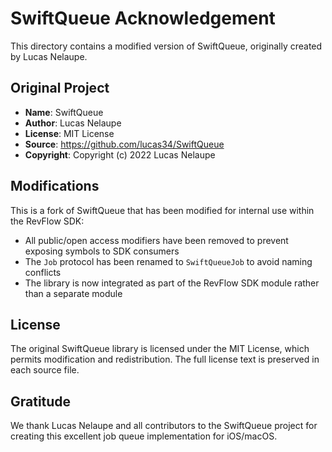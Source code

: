 # SwiftQueue Acknowledgement

This directory contains a modified version of SwiftQueue, originally created by Lucas Nelaupe.

## Original Project
- **Name**: SwiftQueue
- **Author**: Lucas Nelaupe
- **License**: MIT License
- **Source**: https://github.com/lucas34/SwiftQueue
- **Copyright**: Copyright (c) 2022 Lucas Nelaupe

## Modifications
This is a fork of SwiftQueue that has been modified for internal use within the RevFlow SDK:
- All public/open access modifiers have been removed to prevent exposing symbols to SDK consumers
- The `Job` protocol has been renamed to `SwiftQueueJob` to avoid naming conflicts
- The library is now integrated as part of the RevFlow SDK module rather than a separate module

## License
The original SwiftQueue library is licensed under the MIT License, which permits modification and redistribution. The full license text is preserved in each source file.

## Gratitude
We thank Lucas Nelaupe and all contributors to the SwiftQueue project for creating this excellent job queue implementation for iOS/macOS.
